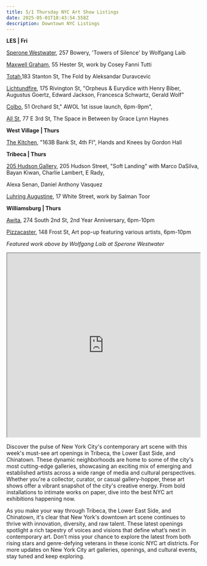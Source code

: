 ```yaml
---
title: 5/1 Thursday NYC Art Show Listings
date: 2025-05-01T18:43:54.558Z
description: Downtown NYC Listings
---
```

**L﻿ES | Fri**

[Sperone Westwater](https://www.speronewestwater.com/exhibitions/wolfgang-laib12), 257 Bowery, 'Towers of Silence' by Wolfgang Laib

[Maxwell Graham](https://maxwellgraham.biz/), 55 Hester St, work by Cosey Fanni Tutti


[Totah](https://www.davidtotah.com/),183 Stanton St, The Fold by Aleksandar Duravcevic


[Lichtundfire](https://www.lichtundfire.com/), 175 Rivington St, "Orpheus & Eurydice with Henry Biber, Augustus Goertz, Edward Jackson, Francesca Schwartz, Gerald Wolf"


[Colbo](https://www.instagram.com/colbo.nyc), 51 Orchard St," AWOL 1st issue launch, 6pm-9pm",


[All St](https://allstnyc.com/), 77 E 3rd St, The Space in Between by Grace Lynn Haynes

**W﻿est Village | Thurs**

[The Kitchen](https://thekitchen.org/visit/), "163B Bank St, 4th Fl", Hands and Knees by Gordon Hall

**Tribeca | Thurs**

[205 Hudson Gallery](https://www.205hudsongallery.org/), 205 Hudson Street, "Soft Landing" with Marco DaSilva, Bayan Kiwan, Charlie Lambert, E Rady, 

Alexa Senan, Daniel Anthony Vasquez

[Luhring Augustine](https://www.luhringaugustine.com/exhibitions), 17 White Street, work by Salman Toor

**W﻿illiamsburg | Thurs**

[A﻿wita](https://www.instagram.com/awitanewyork), 274 South 2nd St, 2nd Year Anniversary, 6pm-10pm

[P﻿izzacaster](https://lu.ma/n1iag82x?utm_source=ep-aUCGoHOstr), 148 Frost St, Art pop-up featuring various artists, 6pm-10pm

*F﻿eatured work above by Wolfgang Laib at Sperone Westwater*

<iframe src="https://www.google.com/maps/d/u/1/embed?mid=1q5N3nl_RDKk_ujxs97_3pEh3cZ4yUCE&ehbc=2E312F" width="100%" height="480"></iframe>

Discover the pulse of New York City's contemporary art scene with this week's must-see art openings in Tribeca, the Lower East Side, and Chinatown. These dynamic neighborhoods are home to some of the city's most cutting-edge galleries, showcasing an exciting mix of emerging and established artists across a wide range of media and cultural perspectives. Whether you're a collector, curator, or casual gallery-hopper, these art shows offer a vibrant snapshot of the city's creative energy. From bold installations to intimate works on paper, dive into the best NYC art exhibitions happening now.

As you make your way through Tribeca, the Lower East Side, and Chinatown, it's clear that New York's downtown art scene continues to thrive with innovation, diversity, and raw talent. These latest openings spotlight a rich tapestry of voices and visions that define what’s next in contemporary art. Don’t miss your chance to explore the latest from both rising stars and genre-defying veterans in these iconic NYC art districts. For more updates on New York City art galleries, openings, and cultural events, stay tuned and keep exploring.